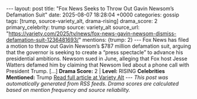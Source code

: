 --- layout: post title: "Fox News Seeks to Throw Out Gavin Newsom’s Defamation Suit" date: 2025-08-07 18:28:04 +0000 categories: gossip tags: [trump, source-variety_alt, drama-rising] drama_score: 2 primary_celebrity: trump source: variety_alt source_url: "https://variety.com/2025/tv/news/fox-news-gavin-newsom-dismiss-defamation-suit-1236481693/" mentions: {trump: 2} --- Fox News has filed a motion to throw out Gavin Newsom’s $787 million defamation suit, arguing that the governor is seeking to create a “press spectacle” to advance his presidential ambitions. Newsom sued in June, alleging that Fox host Jesse Watters defamed him by claiming that Newsom lied about a phone call with President Trump. […] **Drama Score:** 2 | **Level:** RISING **Celebrities Mentioned:** Trump [Read full article at Variety Alt](https://variety.com/2025/tv/news/fox-news-gavin-newsom-dismiss-defamation-suit-1236481693/) --- *This post was automatically generated from RSS feeds. Drama scores are calculated based on mention frequency and source reliability.*